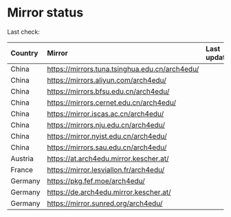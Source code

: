 <script src="./time.js"></script>
# Mirror status
Last check: <script type="text/javascript">localize(1723655848.2526278);</script>

|Country|Mirror|Last update|
|:------|:-----|:----------|
|China|https://mirrors.tuna.tsinghua.edu.cn/arch4edu/|<script type="text/javascript">localize(1723487960);</script>|
|China|https://mirrors.aliyun.com/arch4edu/|<script type="text/javascript">localize(1723487960);</script>|
|China|https://mirrors.bfsu.edu.cn/arch4edu/|<script type="text/javascript">localize(1723487960);</script>|
|China|https://mirrors.cernet.edu.cn/arch4edu/|<script type="text/javascript">localize(1723487960);</script>|
|China|https://mirror.iscas.ac.cn/arch4edu/|<script type="text/javascript">localize(1723487960);</script>|
|China|https://mirrors.nju.edu.cn/arch4edu/|<script type="text/javascript">localize(1723487960);</script>|
|China|https://mirror.nyist.edu.cn/arch4edu/|<script type="text/javascript">localize(1723487960);</script>|
|China|https://mirrors.sau.edu.cn/arch4edu/|<script type="text/javascript">localize(1723487960);</script>|
|Austria|https://at.arch4edu.mirror.kescher.at/|<script type="text/javascript">localize(1723487960);</script>|
|France|https://mirror.lesviallon.fr/arch4edu/|<script type="text/javascript">localize(1723487960);</script>|
|Germany|https://pkg.fef.moe/arch4edu/|<script type="text/javascript">localize(1723487960);</script>|
|Germany|https://de.arch4edu.mirror.kescher.at/|<script type="text/javascript">localize(1723487960);</script>|
|Germany|https://mirror.sunred.org/arch4edu/|<script type="text/javascript">localize(1723487960);</script>|

<script src="./tablefilter/tablefilter.js"></script>
<script src="./table.js"></script>